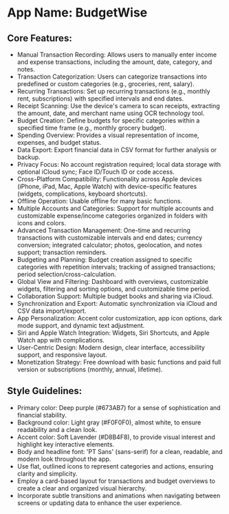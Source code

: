 # **App Name**: BudgetWise

## Core Features:

- Manual Transaction Recording: Allows users to manually enter income and expense transactions, including the amount, date, category, and notes.
- Transaction Categorization: Users can categorize transactions into predefined or custom categories (e.g., groceries, rent, salary).
- Recurring Transactions: Set up recurring transactions (e.g., monthly rent, subscriptions) with specified intervals and end dates.
- Receipt Scanning: Use the device's camera to scan receipts, extracting the amount, date, and merchant name using OCR technology tool.
- Budget Creation: Define budgets for specific categories within a specified time frame (e.g., monthly grocery budget).
- Spending Overview: Provides a visual representation of income, expenses, and budget status.
- Data Export: Export financial data in CSV format for further analysis or backup.
- Privacy Focus: No account registration required; local data storage with optional iCloud sync; Face ID/Touch ID or code access.
- Cross-Platform Compatibility: Functionality across Apple devices (iPhone, iPad, Mac, Apple Watch) with device-specific features (widgets, complications, keyboard shortcuts).
- Offline Operation: Usable offline for many basic functions.
- Multiple Accounts and Categories: Support for multiple accounts and customizable expense/income categories organized in folders with icons and colors.
- Advanced Transaction Management: One-time and recurring transactions with customizable intervals and end dates; currency conversion; integrated calculator; photos, geolocation, and notes support; transaction reminders.
- Budgeting and Planning: Budget creation assigned to specific categories with repetition intervals; tracking of assigned transactions; period selection/cross-calculation.
- Global View and Filtering: Dashboard with overviews, customizable widgets, filtering and sorting options, and customizable time period.
- Collaboration Support: Multiple budget books and sharing via iCloud.
- Synchronization and Export: Automatic synchronization via iCloud and CSV data import/export.
- App Personalization: Accent color customization, app icon options, dark mode support, and dynamic text adjustment.
- Siri and Apple Watch Integration: Widgets, Siri Shortcuts, and Apple Watch app with complications.
- User-Centric Design: Modern design, clear interface, accessibility support, and responsive layout.
- Monetization Strategy: Free download with basic functions and paid full version or subscriptions (monthly, annual, lifetime).

## Style Guidelines:

- Primary color: Deep purple (#673AB7) for a sense of sophistication and financial stability.
- Background color: Light gray (#F0F0F0), almost white, to ensure readability and a clean look.
- Accent color: Soft Lavender (#D8B4F8), to provide visual interest and highlight key interactive elements.
- Body and headline font: 'PT Sans' (sans-serif) for a clean, readable, and modern look throughout the app.
- Use flat, outlined icons to represent categories and actions, ensuring clarity and simplicity.
- Employ a card-based layout for transactions and budget overviews to create a clear and organized visual hierarchy.
- Incorporate subtle transitions and animations when navigating between screens or updating data to enhance the user experience.